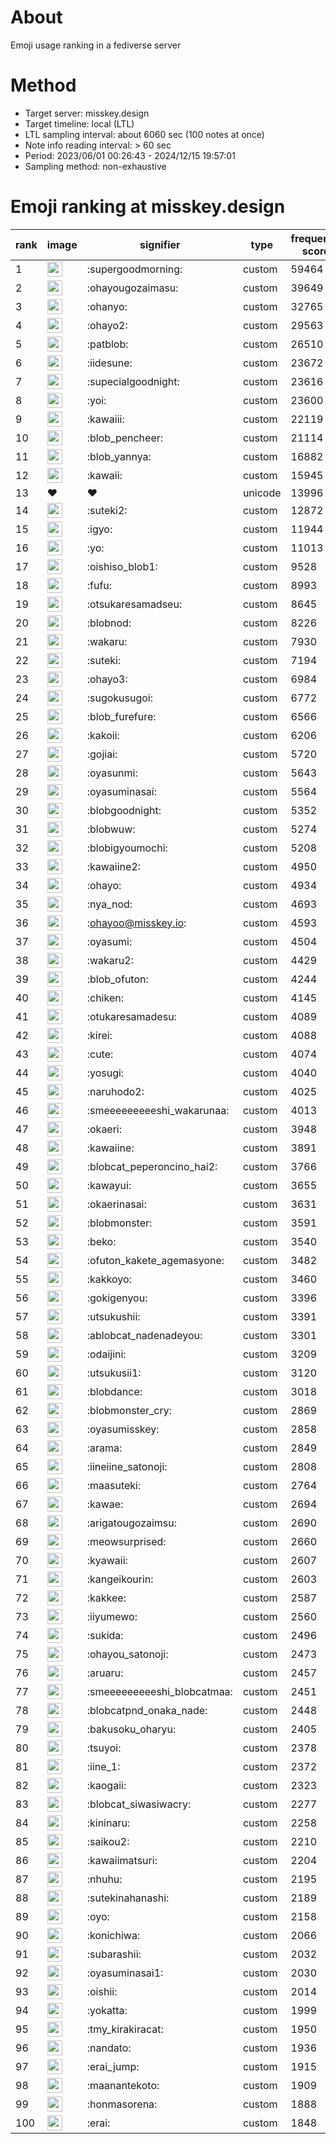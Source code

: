 # About
Emoji usage ranking in a fediverse server

# Method
- Target server: misskey.design
- Target timeline: local (LTL)
- LTL sampling interval: about 6060 sec (100 notes at once)
- Note info reading interval: > 60 sec
- Period: 2023/06/01 00:26:43 - 2024/12/15 19:57:01 
- Sampling method: non-exhaustive

# Emoji ranking at misskey.design

|rank|image|signifier|type|frequency score|
|----|----|----|----|----|
|1|<img height="24" src="https://misskey.design/emoji/supergoodmorning.webp">|:supergoodmorning:|custom|59464|
|2|<img height="24" src="https://misskey.design/emoji/ohayougozaimasu.webp">|:ohayougozaimasu:|custom|39649|
|3|<img height="24" src="https://misskey.design/emoji/ohanyo.webp">|:ohanyo:|custom|32765|
|4|<img height="24" src="https://misskey.design/emoji/ohayo2.webp">|:ohayo2:|custom|29563|
|5|<img height="24" src="https://misskey.design/emoji/patblob.webp">|:patblob:|custom|26510|
|6|<img height="24" src="https://misskey.design/emoji/iidesune.webp">|:iidesune:|custom|23672|
|7|<img height="24" src="https://misskey.design/emoji/supecialgoodnight.webp">|:supecialgoodnight:|custom|23616|
|8|<img height="24" src="https://misskey.design/emoji/yoi.webp">|:yoi:|custom|23600|
|9|<img height="24" src="https://misskey.design/emoji/kawaiii.webp">|:kawaiii:|custom|22119|
|10|<img height="24" src="https://misskey.design/emoji/blob_pencheer.webp">|:blob_pencheer:|custom|21114|
|11|<img height="24" src="https://misskey.design/emoji/blob_yannya.webp">|:blob_yannya:|custom|16882|
|12|<img height="24" src="https://misskey.design/emoji/kawaii.webp">|:kawaii:|custom|15945|
|13|❤|❤|unicode|13996|
|14|<img height="24" src="https://misskey.design/emoji/suteki2.webp">|:suteki2:|custom|12872|
|15|<img height="24" src="https://misskey.design/emoji/igyo.webp">|:igyo:|custom|11944|
|16|<img height="24" src="https://misskey.design/emoji/yo.webp">|:yo:|custom|11013|
|17|<img height="24" src="https://misskey.design/emoji/oishiso_blob1.webp">|:oishiso_blob1:|custom|9528|
|18|<img height="24" src="https://misskey.design/emoji/fufu.webp">|:fufu:|custom|8993|
|19|<img height="24" src="https://misskey.design/emoji/otsukaresamadseu.webp">|:otsukaresamadseu:|custom|8645|
|20|<img height="24" src="https://misskey.design/emoji/blobnod.webp">|:blobnod:|custom|8226|
|21|<img height="24" src="https://misskey.design/emoji/wakaru.webp">|:wakaru:|custom|7930|
|22|<img height="24" src="https://misskey.design/emoji/suteki.webp">|:suteki:|custom|7194|
|23|<img height="24" src="https://misskey.design/emoji/ohayo3.webp">|:ohayo3:|custom|6984|
|24|<img height="24" src="https://misskey.design/emoji/sugokusugoi.webp">|:sugokusugoi:|custom|6772|
|25|<img height="24" src="https://misskey.design/emoji/blob_furefure.webp">|:blob_furefure:|custom|6566|
|26|<img height="24" src="https://misskey.design/emoji/kakoii.webp">|:kakoii:|custom|6206|
|27|<img height="24" src="https://misskey.design/emoji/gojiai.webp">|:gojiai:|custom|5720|
|28|<img height="24" src="https://misskey.design/emoji/oyasunmi.webp">|:oyasunmi:|custom|5643|
|29|<img height="24" src="https://misskey.design/emoji/oyasuminasai.webp">|:oyasuminasai:|custom|5564|
|30|<img height="24" src="https://misskey.design/emoji/blobgoodnight.webp">|:blobgoodnight:|custom|5352|
|31|<img height="24" src="https://misskey.design/emoji/blobwuw.webp">|:blobwuw:|custom|5274|
|32|<img height="24" src="https://misskey.design/emoji/blobigyoumochi.webp">|:blobigyoumochi:|custom|5208|
|33|<img height="24" src="https://misskey.design/emoji/kawaiine2.webp">|:kawaiine2:|custom|4950|
|34|<img height="24" src="https://misskey.design/emoji/ohayo.webp">|:ohayo:|custom|4934|
|35|<img height="24" src="https://misskey.design/emoji/nya_nod.webp">|:nya_nod:|custom|4693|
|36|<img height="24" src="https://misskey.design/emoji/ohayoo.webp">|:ohayoo@misskey.io:|custom|4593|
|37|<img height="24" src="https://misskey.design/emoji/oyasumi.webp">|:oyasumi:|custom|4504|
|38|<img height="24" src="https://misskey.design/emoji/wakaru2.webp">|:wakaru2:|custom|4429|
|39|<img height="24" src="https://misskey.design/emoji/blob_ofuton.webp">|:blob_ofuton:|custom|4244|
|40|<img height="24" src="https://misskey.design/emoji/chiken.webp">|:chiken:|custom|4145|
|41|<img height="24" src="https://misskey.design/emoji/otukaresamadesu.webp">|:otukaresamadesu:|custom|4089|
|42|<img height="24" src="https://misskey.design/emoji/kirei.webp">|:kirei:|custom|4088|
|43|<img height="24" src="https://misskey.design/emoji/cute.webp">|:cute:|custom|4074|
|44|<img height="24" src="https://misskey.design/emoji/yosugi.webp">|:yosugi:|custom|4040|
|45|<img height="24" src="https://misskey.design/emoji/naruhodo2.webp">|:naruhodo2:|custom|4025|
|46|<img height="24" src="https://misskey.design/emoji/smeeeeeeeeeshi_wakarunaa.webp">|:smeeeeeeeeeshi_wakarunaa:|custom|4013|
|47|<img height="24" src="https://misskey.design/emoji/okaeri.webp">|:okaeri:|custom|3948|
|48|<img height="24" src="https://misskey.design/emoji/kawaiine.webp">|:kawaiine:|custom|3891|
|49|<img height="24" src="https://misskey.design/emoji/blobcat_peperoncino_hai2.webp">|:blobcat_peperoncino_hai2:|custom|3766|
|50|<img height="24" src="https://misskey.design/emoji/kawayui.webp">|:kawayui:|custom|3655|
|51|<img height="24" src="https://misskey.design/emoji/okaerinasai.webp">|:okaerinasai:|custom|3631|
|52|<img height="24" src="https://misskey.design/emoji/blobmonster.webp">|:blobmonster:|custom|3591|
|53|<img height="24" src="https://misskey.design/emoji/beko.webp">|:beko:|custom|3540|
|54|<img height="24" src="https://misskey.design/emoji/ofuton_kakete_agemasyone.webp">|:ofuton_kakete_agemasyone:|custom|3482|
|55|<img height="24" src="https://misskey.design/emoji/kakkoyo.webp">|:kakkoyo:|custom|3460|
|56|<img height="24" src="https://misskey.design/emoji/gokigenyou.webp">|:gokigenyou:|custom|3396|
|57|<img height="24" src="https://misskey.design/emoji/utsukushii.webp">|:utsukushii:|custom|3391|
|58|<img height="24" src="https://misskey.design/emoji/ablobcat_nadenadeyou.webp">|:ablobcat_nadenadeyou:|custom|3301|
|59|<img height="24" src="https://misskey.design/emoji/odaijini.webp">|:odaijini:|custom|3209|
|60|<img height="24" src="https://misskey.design/emoji/utsukusii1.webp">|:utsukusii1:|custom|3120|
|61|<img height="24" src="https://misskey.design/emoji/blobdance.webp">|:blobdance:|custom|3018|
|62|<img height="24" src="https://misskey.design/emoji/blobmonster_cry.webp">|:blobmonster_cry:|custom|2869|
|63|<img height="24" src="https://misskey.design/emoji/oyasumisskey.webp">|:oyasumisskey:|custom|2858|
|64|<img height="24" src="https://misskey.design/emoji/arama.webp">|:arama:|custom|2849|
|65|<img height="24" src="https://misskey.design/emoji/iineiine_satonoji.webp">|:iineiine_satonoji:|custom|2808|
|66|<img height="24" src="https://misskey.design/emoji/maasuteki.webp">|:maasuteki:|custom|2764|
|67|<img height="24" src="https://misskey.design/emoji/kawae.webp">|:kawae:|custom|2694|
|68|<img height="24" src="https://misskey.design/emoji/arigatougozaimsu.webp">|:arigatougozaimsu:|custom|2690|
|69|<img height="24" src="https://misskey.design/emoji/meowsurprised.webp">|:meowsurprised:|custom|2660|
|70|<img height="24" src="https://misskey.design/emoji/kyawaii.webp">|:kyawaii:|custom|2607|
|71|<img height="24" src="https://misskey.design/emoji/kangeikourin.webp">|:kangeikourin:|custom|2603|
|72|<img height="24" src="https://misskey.design/emoji/kakkee.webp">|:kakkee:|custom|2587|
|73|<img height="24" src="https://misskey.design/emoji/iiyumewo.webp">|:iiyumewo:|custom|2560|
|74|<img height="24" src="https://misskey.design/emoji/sukida.webp">|:sukida:|custom|2496|
|75|<img height="24" src="https://misskey.design/emoji/ohayou_satonoji.webp">|:ohayou_satonoji:|custom|2473|
|76|<img height="24" src="https://misskey.design/emoji/aruaru.webp">|:aruaru:|custom|2457|
|77|<img height="24" src="https://misskey.design/emoji/smeeeeeeeeeshi_blobcatmaa.webp">|:smeeeeeeeeeshi_blobcatmaa:|custom|2451|
|78|<img height="24" src="https://misskey.design/emoji/blobcatpnd_onaka_nade.webp">|:blobcatpnd_onaka_nade:|custom|2448|
|79|<img height="24" src="https://misskey.design/emoji/bakusoku_oharyu.webp">|:bakusoku_oharyu:|custom|2405|
|80|<img height="24" src="https://misskey.design/emoji/tsuyoi.webp">|:tsuyoi:|custom|2378|
|81|<img height="24" src="https://misskey.design/emoji/iine_1.webp">|:iine_1:|custom|2372|
|82|<img height="24" src="https://misskey.design/emoji/kaogaii.webp">|:kaogaii:|custom|2323|
|83|<img height="24" src="https://misskey.design/emoji/blobcat_siwasiwacry.webp">|:blobcat_siwasiwacry:|custom|2277|
|84|<img height="24" src="https://misskey.design/emoji/kininaru.webp">|:kininaru:|custom|2258|
|85|<img height="24" src="https://misskey.design/emoji/saikou2.webp">|:saikou2:|custom|2210|
|86|<img height="24" src="https://misskey.design/emoji/kawaiimatsuri.webp">|:kawaiimatsuri:|custom|2204|
|87|<img height="24" src="https://misskey.design/emoji/nhuhu.webp">|:nhuhu:|custom|2195|
|88|<img height="24" src="https://misskey.design/emoji/sutekinahanashi.webp">|:sutekinahanashi:|custom|2189|
|89|<img height="24" src="https://misskey.design/emoji/oyo.webp">|:oyo:|custom|2158|
|90|<img height="24" src="https://misskey.design/emoji/konichiwa.webp">|:konichiwa:|custom|2066|
|91|<img height="24" src="https://misskey.design/emoji/subarashii.webp">|:subarashii:|custom|2032|
|92|<img height="24" src="https://misskey.design/emoji/oyasuminasai1.webp">|:oyasuminasai1:|custom|2030|
|93|<img height="24" src="https://misskey.design/emoji/oishii.webp">|:oishii:|custom|2014|
|94|<img height="24" src="https://misskey.design/emoji/yokatta.webp">|:yokatta:|custom|1999|
|95|<img height="24" src="https://misskey.design/emoji/tmy_kirakiracat.webp">|:tmy_kirakiracat:|custom|1950|
|96|<img height="24" src="https://misskey.design/emoji/nandato.webp">|:nandato:|custom|1936|
|97|<img height="24" src="https://misskey.design/emoji/erai_jump.webp">|:erai_jump:|custom|1915|
|98|<img height="24" src="https://misskey.design/emoji/maanantekoto.webp">|:maanantekoto:|custom|1909|
|99|<img height="24" src="https://misskey.design/emoji/honmasorena.webp">|:honmasorena:|custom|1888|
|100|<img height="24" src="https://misskey.design/emoji/erai.webp">|:erai:|custom|1848|
